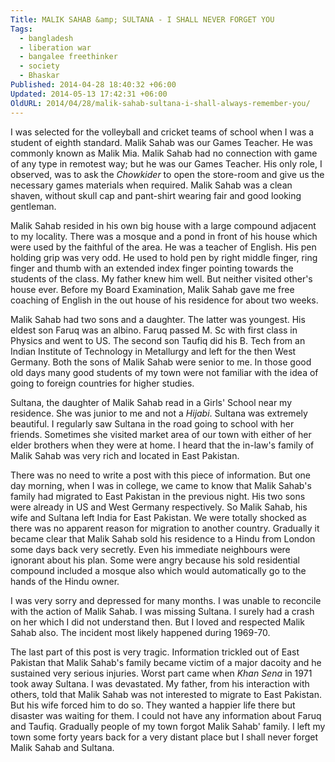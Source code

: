 ```yaml
---
Title: MALIK SAHAB &amp; SULTANA - I SHALL NEVER FORGET YOU
Tags:
  - bangladesh
  - liberation war
  - bangalee freethinker
  - society
  - Bhaskar
Published: 2014-04-28 18:40:32 +06:00
Updated: 2014-05-13 17:42:31 +06:00
OldURL: 2014/04/28/malik-sahab-sultana-i-shall-always-remember-you/
---
```


I was selected for the volleyball and cricket teams of school when I was a student of eighth standard. Malik Sahab was our Games Teacher. He was commonly known as Malik Mia. Malik Sahab had no connection with game of any type in remotest way; but he was our Games Teacher. His only role, I observed, was to ask the <em>Chowkider</em> to open the store-room and give us the necessary games materials when required. Malik Sahab was a clean shaven, without skull cap and pant-shirt wearing fair and good looking gentleman.

Malik Sahab resided in his own big house with a large compound adjacent to my locality. There was a mosque and a pond in front of his house which were used by the faithful of the area. He was a teacher of English. His pen holding grip was very odd. He used to hold pen by right middle finger, ring finger and thumb with an extended index finger pointing towards the students of the class. My father knew him well. But neither visited other's house ever. Before my Board Examination, Malik Sahab gave me free coaching of English in the out house of his residence for about two weeks. 

Malik Sahab had two sons and a daughter. The latter was youngest. His eldest son Faruq was an albino. Faruq passed M. Sc with first class in Physics and went to US. The second son Taufiq did his B. Tech from an Indian Institute of Technology in Metallurgy and left for the then West Germany. Both the sons of Malik Sahab were senior to me. In those good old days many good students of my town were not familiar with the idea of going to foreign countries for higher studies. 

Sultana, the daughter of Malik Sahab read in a Girls' School near my residence. She was junior to me and not a <em>Hijabi</em>. Sultana was extremely beautiful. I regularly saw Sultana in the road going to school with her friends. Sometimes she visited market area of our town with either of her elder brothers when they were at home. I heard that the in-law's family of Malik Sahab was very rich and located in East Pakistan. 

There was no need to write a post with this piece of information. But one day morning, when I was in college, we came to know that Malik Sahab's family had migrated to East Pakistan in the previous night. His two sons were already in US and West Germany respectively. So Malik Sahab, his wife and Sultana left India for East Pakistan. We were totally shocked as there was no apparent reason for migration to another country. Gradually it became clear that Malik Sahab sold his residence to a Hindu from London some days back very secretly. Even his immediate neighbours were ignorant about his plan. Some were angry because his sold residential compound included a mosque also which would automatically go to the hands of the Hindu owner. 

I was very sorry and depressed for many months. I was unable to reconcile with the action of Malik Sahab. I was missing Sultana. I surely had a crash on her which I did not understand then. But I loved and respected Malik Sahab also. The incident most likely happened during 1969-70. 

The last part of this post is very tragic. Information trickled out of East Pakistan that Malik Sahab's family became victim of a major dacoity and he sustained very serious injuries. Worst part came when <em>Khan Sena</em> in 1971 took away Sultana. I was devastated. My father, from his interaction with others, told that Malik Sahab was not interested to migrate to East Pakistan. But his wife forced him to do so. They wanted a happier life there but disaster was waiting for them. I could not have any information about Faruq and Taufiq. Gradually people of my town forgot Malik Sahab' family. I left my town some forty years back for a very distant place but I shall never forget Malik Sahab and Sultana. 

